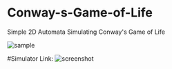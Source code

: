 # Conway-s-Game-of-Life
 Simple 2D Automata Simulating Conway's Game of Life

![sample](https://github.com/user-attachments/assets/38ea6a95-66d0-4210-b8e6-7163962da634)

#Simulator Link: 
![screenshot](https://github.com/user-attachments/assets/861256b5-5fd0-4a78-8c53-aabf7803f7cc)
